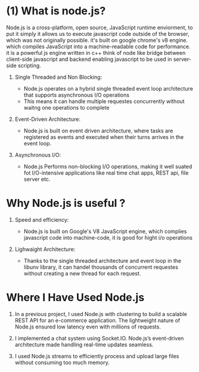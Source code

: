 # (1) What is node.js?

Node.js is a cross-platform, open source, JavaScript runtime enviorment, to put it simply it allows us to execute javascript code outside of the browser, which was not originally possible. it's built on google chrome's v8 engine. which compiles JavaScript into a machine-readable code for performance. it is a powerful js engine written in c++
think of node like bridge between client-side javascript and backend enabling javascript to be used in server-side scripting.

1. Single Threaded and Non Blocking:

   - Node.js operates on a hybrid single threaded event loop architecture that supports asynchronous I/O operations
   - This means it can handle multiple requestes concurrently without waitng one operations to complete

2. Event-Driven Architecture:

   - Node.js is built on event driven architecture, where tasks are registered as events and executed when their turns arrives in the event loop.

3. Asynchronous I/O:

   - Node.js Performs non-blocking I/O operations, making it well suated fot I/O-intensive applications like real time chat apps, REST api, file server etc.

# Why Node.js is useful ?

1. Speed and efficiency:

   - Node.js is built on Google's V8 JavaScript engine, which complies javascript code into machine-code, it is good for hight i/o operations

2. Lighwaight Architecture:

   - Thanks to the single threaded architecture and event loop in the libunv library, it can handel thousands of concurrent requestes without creating a new thread for each request.



# Where I Have Used Node.js

1. In a previous project, I used Node.js with clustering to build a scalable REST API for an e-commerce application. The lightweight nature of Node.js ensured low latency even with millions of requests.

2. I implemented a chat system using Socket.IO. Node.js’s event-driven architecture made handling real-time updates seamless. 

3. I used Node.js streams to efficiently process and upload large files without consuming too much memory.
